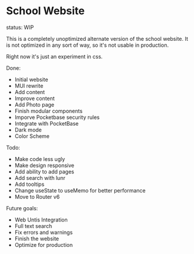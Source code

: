 # School Website
status: WIP
 
This is a completely unoptimized alternate version of the school website. It is not optimized in any sort of way, so it's not usable in production.

Right now it's just an experiment in css.

Done:
- Initial website
- MUI rewrite
- Add content
- Improve content
- Add Photo page
- Finish modular components
- Imporve Pocketbase security rules
- Integrate with PocketBase
- Dark mode
- Color Scheme

Todo:
- Make code less ugly
- Make design responsive
- Add ability to add pages
- Add search with lunr
- Add tooltips
- Change useState to useMemo for better performance
- Move to Router v6

Future goals:
- Web Untis Integration
- Full text search
- Fix errors and warnings
- Finish the website
- Optimize for production